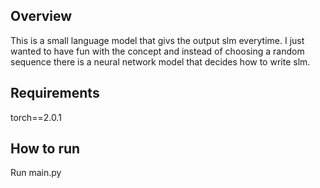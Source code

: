 ## Overview
This is a small language model that givs the output slm everytime. I just wanted to have fun with the concept and instead of choosing a random sequence there is a neural network model that decides how to write slm.

## Requirements
torch==2.0.1

## How to run
Run main.py

